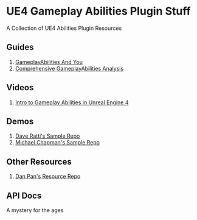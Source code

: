 # UE4 Gameplay Abilities Plugin Stuff
A Collection of UE4 Abilities Plugin Resources

Guides
-------------
1.  [GameplayAbilities And You](https://wiki.unrealengine.com/GameplayAbilities_and_You)
2.  [Comprehensive GameplayAbilities Analysis](https://forums.unrealengine.com/community/community-content-tools-and-tutorials/116578-comprehensive-gameplayabilities-analysis-series)

Videos
-------------
1. [Intro to Gameplay Abilities in Unreal Engine 4](https://www.youtube.com/watch?v=Ev2P6BTUxN0)

Demos
-------------
1. [Dave Ratti's Sample Repo](https://github.com/daveratti/GameplayAbilitiesSample)
2. [Michael Chapman's Sample Repo](https://github.com/michaeltchapman/MCGameplayAbilities)

Other Resources
-------------
1. [Dan Pan's Resource Repo](https://github.com/Pantong51/GASContent)

API Docs
-------------
A mystery for the ages
